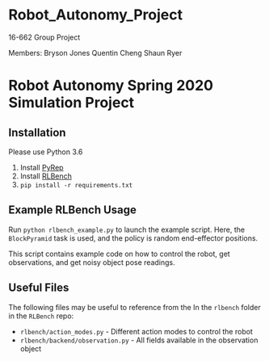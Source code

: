 # Robot_Autonomy_Project
16-662 Group Project

Members:
Bryson Jones
Quentin Cheng
Shaun Ryer

# Robot Autonomy Spring 2020 Simulation Project

## Installation

Please use Python 3.6

1. Install [PyRep](https://github.com/stepjam/PyRep)
2. Install [RLBench](https://github.com/stepjam/RLBench)
3. `pip install -r requirements.txt`

## Example RLBench Usage
Run `python rlbench_example.py` to launch the example script.
Here, the `BlockPyramid` task is used, and the policy is random end-effector positions.

This script contains example code on how to control the robot, get observations, and get noisy object pose readings.

## Useful Files
The following files may be useful to reference from the In the `rlbench` folder in the `RLBench` repo:
* `rlbench/action_modes.py` - Different action modes to control the robot
* `rlbench/backend/observation.py` - All fields available in the observation object